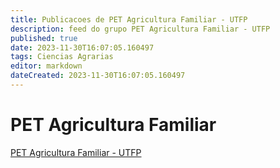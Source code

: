```yaml
---
title: Publicacoes de PET Agricultura Familiar - UTFP
description: feed do grupo PET Agricultura Familiar - UTFP
published: true
date: 2023-11-30T16:07:05.160497
tags: Ciencias Agrarias
editor: markdown
dateCreated: 2023-11-30T16:07:05.160497
---
```


# PET Agricultura Familiar
[PET Agricultura Familiar - UTFP](/grupo/43PETAgriculturaFamiliarUTFP.md)